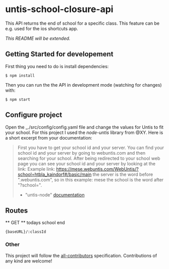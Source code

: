 # untis-school-closure-api
This API returns the end of school for a specific class. This feature can be e.g. used for the ios shortcuts app.

_This README will be extended._

## Getting Started for developement

First thing you need to do is install dependencies:
```
$ npm install
```

Then you can run the the API in development mode (watching for changes) with:
```
$ npm start
```

## Configure project
Open the _./src/config/config.yaml file and change the values for Untis to fit your school. 
For this project I used the _node-untis_ library from @XY. Here is a short excerpt from your documentation:

> First you have to get your school id and your server. You can find your school id and your server by going to webuntis.com and then searching for your school. After being redirected to your school web page you can see your school id and your server by looking at the link: Example link: https://mese.webuntis.com/WebUntis/?school=htbla_kaindorf#/basic/main the server is the word before ".webuntis.com", so in this example: mese the school is the word after "?school=".
> - "untis-node" [documentation](https://thecrether.github.io/untis-node/index.html#Documentation)

## Routes

** GET ** todays school end
```
{baseURL}/:classId
```

### Other

This project will follow the [all-contributors](https://allcontributors.org) specification.
Contributions of any kind are welcome!